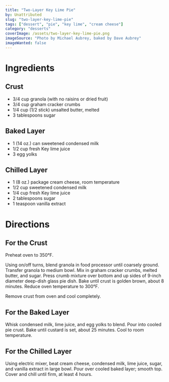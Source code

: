 ```yaml
---
title: "Two-Layer Key Lime Pie"
by: Unattributed
slug: "two-layer-key-lime-pie"
tags: ["dessert", "pie", "key lime", "cream cheese"]
category: "desserts"
coverImage: /assets/two-layer-key-lime-pie.png
imageSource: "Photo by Michael Aubrey, baked by Dave Aubrey"
imageWanted: false
---
```


# Ingredients

## Crust

- 3/4 cup granola (with no raisins or dried fruit)
- 3/4 cup graham cracker crumbs
- 1/4 cup (1/2 stick) unsalted butter, melted
- 3 tablespoons sugar

## Baked Layer

- 1 (14 oz.) can sweetened condensed milk
- 1/2 cup fresh Key lime juice
- 3 egg yolks

## Chilled Layer

- 1 (8 oz.) package cream cheese, room temperature
- 1/2 cup sweetened condensed milk
- 1/4 cup fresh Key lime juice
- 2 tablespoons sugar
- 1 teaspoon vanilla extract

# Directions

## For the Crust

Preheat oven to 350°F.

Using on/off turns, blend granola in food processor until coarsely ground. Transfer granola to medium bowl. Mix in graham cracker crumbs, melted butter, and sugar. Press crumb mixture over bottom and up sides of 9-inch diameter deep-dish glass pie dish. Bake until crust is golden brown, about 8 minutes. Reduce oven temperature to 300°F.

Remove crust from oven and cool completely.

## For the Baked Layer

Whisk condensed milk, lime juice, and egg yolks to blend. Pour into cooled pie crust. Bake until custard is set, about 25 minutes. Cool to room temperature.

## For the Chilled Layer

Using electric mixer, beat cream cheese, condensed milk, lime juice, sugar, and vanilla extract in large bowl. Pour over cooled baked layer; smooth top. Cover and chill until firm, at least 4 hours.
